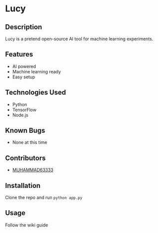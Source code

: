 # Lucy

## Description  
Lucy is a pretend open-source AI tool for machine learning experiments.

## Features  
- AI powered
- Machine learning ready
- Easy setup

## Technologies Used  
- Python  
- TensorFlow  
- Node.js  

## Known Bugs  
- None at this time  

## Contributors  
- [MUHAMMAD63333](https://github.com/MUHAMMAD63333)

## Installation  
Clone the repo and run `python app.py`  

## Usage  
Follow the wiki guide
